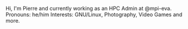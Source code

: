 Hi, I'm Pierre and currently working as an HPC Admin at @mpi-eva.
Pronouns: he/him
Interests: GNU/Linux, Photography, Video Games and more. 


<!---
pierreantonabele/pierreantonabele is a ✨ special ✨ repository because its `README.md` (this file) appears on your GitHub profile.
You can click the Preview link to take a look at your changes.
--->
